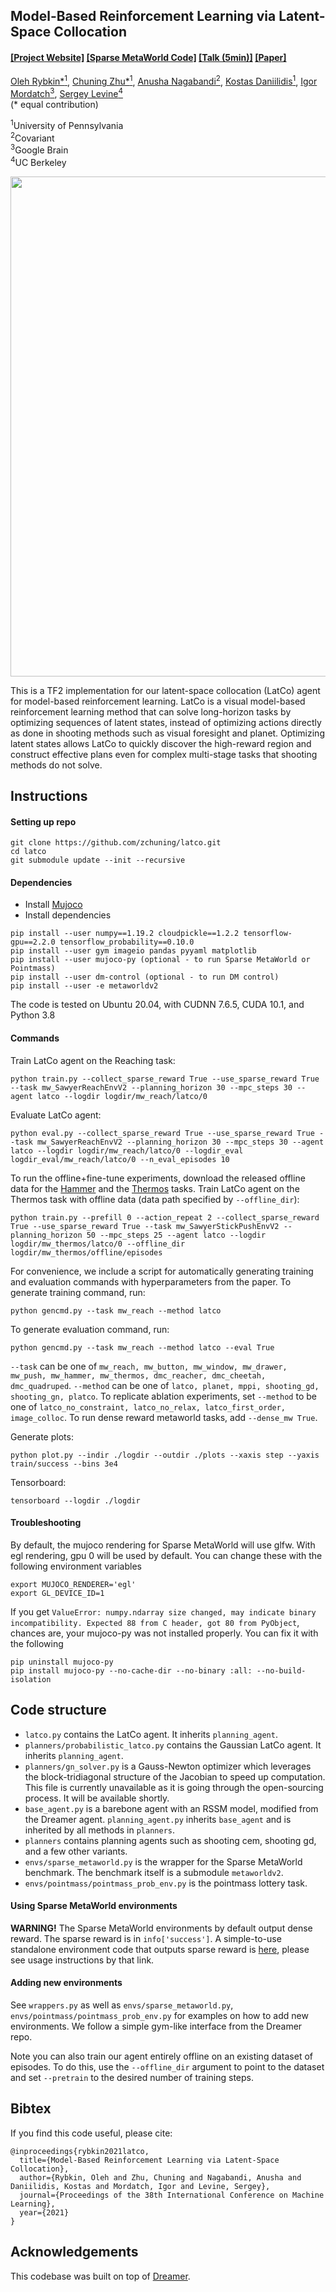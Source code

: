 ## Model-Based Reinforcement Learning via Latent-Space Collocation

####  [[Project Website]](https://orybkin.github.io/latco/) [[Sparse MetaWorld Code]](https://github.com/zchuning/metaworld) [[Talk (5min)]](https://www.youtube.com/watch?v=skc0e4KYNcw) [[Paper]](https://arxiv.org/pdf/2106.13229.pdf)

[Oleh Rybkin*<sup>1</sup>](https://www.seas.upenn.edu/~oleh/), [Chuning Zhu*<sup>1</sup>](https://www.seas.upenn.edu/~zchuning/), [Anusha Nagabandi<sup>2</sup>](https://www.linkedin.com/in/anusha-nagabandi-a4923bba), [Kostas Daniilidis<sup>1</sup>](http://www.cis.upenn.edu/~kostas/), [Igor Mordatch<sup>3</sup>](https://twitter.com/imordatch), [Sergey Levine<sup>4</sup>](https://people.eecs.berkeley.edu/~svlevine/)<br/>
(&#42; equal contribution)

<sup>1</sup>University of Pennsylvania </br> <sup>2</sup>Covariant </br> <sup>3</sup>Google Brain</br> <sup>4</sup>UC Berkeley </br>

<a href="https://orybkin.github.io/latco/">
<p align="center">
<img src="https://github.com/orybkin/latco/blob/main/resources/teaser.gif" width="800">
</p>
</img></a>

This is a TF2 implementation for our latent-space collocation (LatCo) agent for model-based reinforcement learning. LatCo is a visual model-based reinforcement learning method that can solve long-horizon tasks by optimizing sequences of latent states, instead of optimizing actions directly as done in shooting methods such as visual foresight and planet. Optimizing latent states allows LatCo to quickly discover the high-reward region and construct effective plans even for complex multi-stage tasks that shooting methods do not solve.


## Instructions

#### Setting up repo
```
git clone https://github.com/zchuning/latco.git
cd latco
git submodule update --init --recursive
```


#### Dependencies

- Install [Mujoco](https://www.roboti.us/index.html)
- Install dependencies

```
pip install --user numpy==1.19.2 cloudpickle==1.2.2 tensorflow-gpu==2.2.0 tensorflow_probability==0.10.0
pip install --user gym imageio pandas pyyaml matplotlib
pip install --user mujoco-py (optional - to run Sparse MetaWorld or Pointmass)
pip install --user dm-control (optional - to run DM control)
pip install --user -e metaworldv2
```

The code is tested on Ubuntu 20.04, with CUDNN 7.6.5, CUDA 10.1, and Python 3.8


#### Commands

Train LatCo agent on the Reaching task:

```
python train.py --collect_sparse_reward True --use_sparse_reward True --task mw_SawyerReachEnvV2 --planning_horizon 30 --mpc_steps 30 --agent latco --logdir logdir/mw_reach/latco/0
```

Evaluate LatCo agent:

```
python eval.py --collect_sparse_reward True --use_sparse_reward True --task mw_SawyerReachEnvV2 --planning_horizon 30 --mpc_steps 30 --agent latco --logdir logdir/mw_reach/latco/0 --logdir_eval logdir_eval/mw_reach/latco/0 --n_eval_episodes 10
```

To run the offline+fine-tune experiments, download the released offline data for the [Hammer](https://www.seas.upenn.edu/~zchuning/files/hammer_episodes.zip) and the [Thermos](https://www.seas.upenn.edu/~zchuning/files/thermos_episodes.zip) tasks. Train LatCo agent on the Thermos task with offline data (data path specified by `--offline_dir`):

```
python train.py --prefill 0 --action_repeat 2 --collect_sparse_reward True --use_sparse_reward True --task mw_SawyerStickPushEnvV2 --planning_horizon 50 --mpc_steps 25 --agent latco --logdir logdir/mw_thermos/latco/0 --offline_dir logdir/mw_thermos/offline/episodes
```

For convenience, we include a script for automatically generating training and evaluation commands with hyperparameters from the paper. To generate training command, run:

```
python gencmd.py --task mw_reach --method latco
```

To generate evaluation command, run:

```
python gencmd.py --task mw_reach --method latco --eval True
```

`--task` can be one of `mw_reach, mw_button, mw_window, mw_drawer, mw_push, mw_hammer, mw_thermos, dmc_reacher, dmc_cheetah, dmc_quadruped`. `--method` can be one of `latco, planet, mppi, shooting_gd, shooting_gn, platco`. To replicate ablation experiments, set `--method` to be one of `latco_no_constraint, latco_no_relax, latco_first_order, image_colloc`. To run dense reward metaworld tasks, add `--dense_mw True`.

Generate plots:

```
python plot.py --indir ./logdir --outdir ./plots --xaxis step --yaxis train/success --bins 3e4
```

Tensorboard:

```
tensorboard --logdir ./logdir
```


#### Troubleshooting


By default, the mujoco rendering for Sparse MetaWorld will use glfw. With egl rendering, gpu 0 will be used by default. You can change these with the following environment variables
```
export MUJOCO_RENDERER='egl'
export GL_DEVICE_ID=1
```

If you get `ValueError: numpy.ndarray size changed, may indicate binary incompatibility. Expected 88 from C header, got 80 from PyObject`, chances are, your mujoco-py was not installed properly. You can fix it with the following

```
pip uninstall mujoco-py
pip install mujoco-py --no-cache-dir --no-binary :all: --no-build-isolation
```


## Code structure
- `latco.py` contains the LatCo agent. It inherits `planning_agent`.
- `planners/probabilistic_latco.py` contains the Gaussian LatCo agent. It inherits `planning_agent`.
- `planners/gn_solver.py` is a Gauss-Newton optimizer which leverages the block-tridiagonal structure of the Jacobian to speed up computation. This file is currently unavailable as it is going through the open-sourcing process. It will be available shortly.
- `base_agent.py` is a barebone agent with an RSSM model, modified from the Dreamer agent. `planning_agent.py` inherits `base_agent` and is inherited by all methods in `planners`.
- `planners` contains planning agents such as shooting cem, shooting gd, and a few other variants.
- `envs/sparse_metaworld.py` is the wrapper for the Sparse MetaWorld benchmark. The benchmark itself is a submodule `metaworldv2`.
- `envs/pointmass/pointmass_prob_env.py` is the pointmass lottery task.

#### Using Sparse MetaWorld environments

**WARNING!** The Sparse MetaWorld environments by default output dense reward. The sparse reward is in `info['success']`. A simple-to-use standalone environment code that outputs sparse reward is [here](https://github.com/zchuning/metaworld), please see usage instructions by that link.

#### Adding new environments

See `wrappers.py` as well as `envs/sparse_metaworld.py`, `envs/pointmass/pointmass_prob_env.py` for examples on how to add new environments. We follow a simple gym-like interface from the Dreamer repo.

Note you can also train our agent entirely offline on an existing dataset of episodes. To do this, use the `--offline_dir` argument to point to the dataset and set `--pretrain` to the desired number of training steps.

## Bibtex
If you find this code useful, please cite:

```
@inproceedings{rybkin2021latco,
  title={Model-Based Reinforcement Learning via Latent-Space Collocation},
  author={Rybkin, Oleh and Zhu, Chuning and Nagabandi, Anusha and Daniilidis, Kostas and Mordatch, Igor and Levine, Sergey},
  journal={Proceedings of the 38th International Conference on Machine Learning},
  year={2021}
}
```

## Acknowledgements

This codebase was built on top of [Dreamer](https://github.com/danijar/dreamer).
